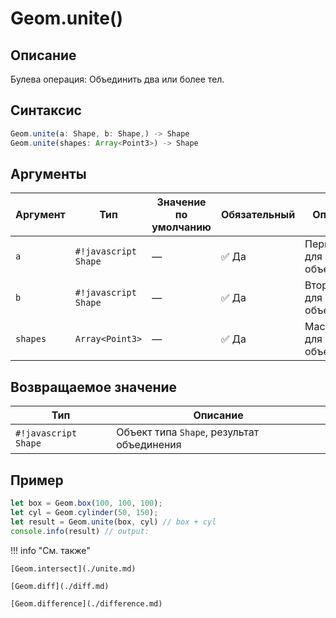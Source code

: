 # Geom.unite()

## Описание
Булева операция: Объединить два или более тел.

## Синтаксис
```javascript
Geom.unite(a: Shape, b: Shape,) -> Shape
Geom.unite(shapes: Array<Point3>) -> Shape
```

## Аргументы

| Аргумент | Тип                  | Значение по умолчанию | Обязательный        | Описание                          |
|----------|-----------------------|----------------------|---------------------|-----------------------------------|
| `a`      | `#!javascript Shape`  | —                    | :white_check_mark: Да | Первое тело для объединения       |
| `b`      | `#!javascript Shape`  | —                    | :white_check_mark: Да | Второе тело для объединения       |
| `shapes` | `Array<Point3>`      | —                    | :white_check_mark: Да | Массив тел для объединения       |

## Возвращаемое значение

| Тип                  | Описание                                      |
|----------------------|-----------------------------------------------|
| `#!javascript Shape` | Объект типа `Shape`, результат объединения     |

## Пример
```javascript linenums="1"
let box = Geom.box(100, 100, 100);
let cyl = Geom.cylinder(50, 150);
let result = Geom.unite(box, cyl) // box + cyl
console.info(result) // output:
```

!!! info "См. также"

    [Geom.intersect](./unite.md)

    [Geom.diff](./diff.md)

    [Geom.difference](./difference.md)

